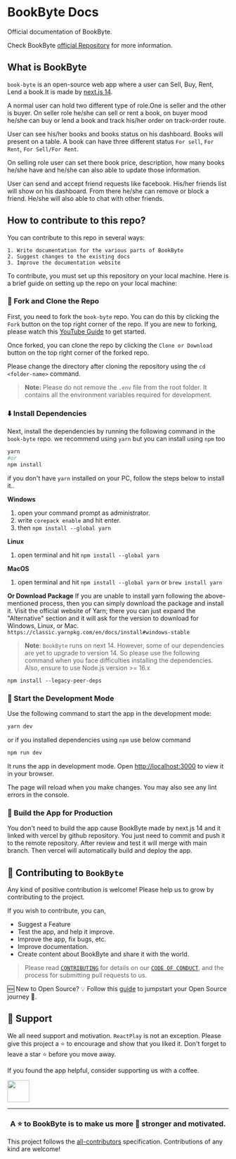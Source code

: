 # BookByte Docs

Official documentation of BookByte. 

Check BookByte [official Repository](https://github.com/Abdullah-5603/BookByte-next) for more information.

## What is BookByte

`book-byte` is an open-source web app where a user can Sell, Buy, Rent, Lend a book.It is made by [next.js 14](https://nextjs.org).

 A normal user can hold two different type of role.One is seller and the other is buyer. On seller role he/she can sell or rent a book, on buyer mood he/she can buy or lend a book and track his/her order on track-order route. 
 
 User can see his/her books and books status on his dashboard. Books will present on a table. A book can have three different status `For sell`, `For Rent`, `For Sell/For Rent`. 
 
 On selling role user can set there book price, description, how many books he/she have and he/she can also able to update those information. 
 
 User can send and accept friend requests like facebook. His/her friends list will show on his dashboard. From there he/she can remove or block a friend. He/she will also able to chat with other friends.  
 

## How to contribute to this repo?

You can contribute to this repo in several ways:

    1. Write documentation for the various parts of BookByte
    2. Suggest changes to the existing docs
    3. Improve the documentation website

To contribute, you must set up this repository on your local machine. Here is a brief guide on setting up the repo on your local machine:

### 🍴 Fork and Clone the Repo

First, you need to fork the `book-byte` repo. You can do this by clicking the `Fork` button on the top right corner of the repo. If you are new to forking, please watch this [YouTube Guide](https://www.youtube.com/watch?v=h8suY-Osn8Q) to get started.

Once forked, you can clone the repo by clicking the `Clone or Download` button on the top right corner of the forked repo.

Please change the directory after cloning the repository using the `cd <folder-name>` command.

> **Note:** Please do not remove the `.env` file from the root folder. It contains all the environment variables required for development.

### ⬇️ Install Dependencies

Next, install the dependencies by running the following command in the `book-byte` repo. we recommend using `yarn` but you can install using `npm` too

```bash
yarn
#or
npm install
```

if you don't have `yarn` installed on your PC, follow the steps below to install it..

**Windows**
1. open your command prompt as administrator.
2. write `corepack enable` and hit enter.
3. then `npm install --global yarn`

**Linux**
1. open terminal and hit `npm install --global yarn`

**MacOS**
1. open terminal and hit `npm install --global yarn`
or
`brew install yarn`

**Or Download Package**
If you are unable to install yarn following the above-mentioned process, then you can simply download the package and install it. Visit the official website of Yarn; there you can just expand the "Alternative" section and it will ask for the version to download for Windows, Linux, or Mac.
`https://classic.yarnpkg.com/en/docs/install#windows-stable`


> **Note**: `BookByte` runs on next 14. However, some of our dependencies are yet to upgrade to version 14. So please use the following command when you face difficulties installing the dependencies. Also, ensure to use Node.js version >= 16.x

```
npm install --legacy-peer-deps
```

### 🦄 Start the Development Mode

Use the following command to start the app in the development mode:

```bash
yarn dev
```
or if you installed dependencies using ``npm`` use below command

``` bash
npm run dev
```

It runs the app in development mode. Open [http://localhost:3000](http://localhost:3000) to view it in your browser.

The page will reload when you make changes. You may also see any lint errors in the console.

### 🧱 Build the App for Production

You don't need to build the app cause BookByte made by next.js 14 and it linked with vercel by github repository. You just need to commit and push it to the remote repository. After review and test it will merge with main branch. Then vercel will automatically build and deploy the app.

## 🤝 Contributing to `BookByte`

Any kind of positive contribution is welcome! Please help us to grow by contributing to the project.

If you wish to contribute, you can,

- Suggest a Feature
- Test the app, and help it improve.
- Improve the app, fix bugs, etc.
- Improve documentation.
- Create content about BookByte and share it with the world.

> Please read [`CONTRIBUTING`](CONTRIBUTING.md) for details on our [`CODE OF CONDUCT`](CODE_OF_CONDUCT.md), and the process for submitting pull requests to us.

🆕 New to Open Source? 💡 Follow this [guide](https://opensource.guide/how-to-contribute/) to jumpstart your Open Source journey 🚀.

## 🙏 Support

We all need support and motivation. `ReactPlay` is not an exception. Please give this project a ⭐️ to encourage and show that you liked it. Don't forget to leave a star ⭐️ before you move away.

If you found the app helpful, consider supporting us with a coffee.

<a href="https://www.buymeacoffee.com/greenroots">
    <img src="https://cdn.buymeacoffee.com/buttons/v2/default-yellow.png" height="50px">
</a>

---

<h3 align="center">
A ⭐️ to <b>BookByte</b> is to make us more 💪 stronger and motivated.
</h3>

This project follows the [all-contributors](https://github.com/all-contributors/all-contributors) specification. Contributions of any kind are welcome!

